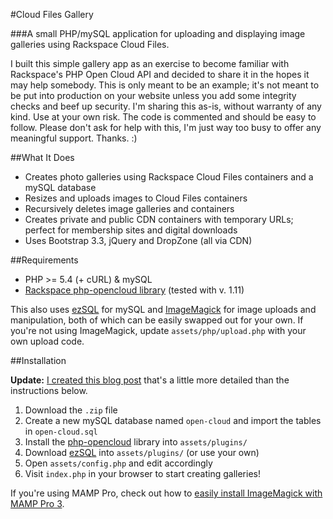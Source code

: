 #Cloud Files Gallery

###A small PHP/mySQL application for uploading and displaying image galleries using Rackspace Cloud Files.

I built this simple gallery app as an exercise to become familiar with Rackspace's PHP Open Cloud API and decided to share it in the hopes it may help somebody. This is only meant to be an example; it's not meant to be put into production on your website unless you add some integrity checks and beef up security. I'm sharing this as-is, without warranty of any kind. Use at your own risk. The code is commented and should be easy to follow. Please don't ask for help with this, I'm just way too busy to offer any meaningful support. Thanks. :)

##What It Does
* Creates photo galleries using Rackspace Cloud Files containers and a mySQL database
* Resizes and uploads images to Cloud Files containers
* Recursively deletes image galleries and containers
* Creates private and public CDN containers with temporary URLs; perfect for membership sites and digital downloads
* Uses Bootstrap 3.3, jQuery and DropZone (all via CDN)

##Requirements

* PHP >= 5.4 (+ cURL) & mySQL
* [Rackspace php-opencloud library](https://github.com/rackspace/php-opencloud) (tested with v. 1.11)

This also uses [ezSQL](https://github.com/ezSQL/ezSQL) for mySQL and [ImageMagick](http://www.imagemagick.org) for image uploads and manipulation, both of which can be easily swapped out for your own. If you're not using ImageMagick, update `assets/php/upload.php` with your own upload code.

##Installation

**Update:** [I created this blog post](http://timgavin.name/tuts/uploading-to-rackspace-cloud-files/) that's a little more detailed than the instructions below.

1. Download the `.zip` file
1. Create a new mySQL database named `open-cloud` and import the tables in `open-cloud.sql`
1. Install the [php-opencloud](https://github.com/rackspace/php-opencloud) library into `assets/plugins/`
1. Download [ezSQL](https://github.com/ezSQL/ezSQL) into `assets/plugins/` (or use your own)
1. Open `assets/config.php` and edit accordingly
1. Visit `index.php` in your browser to start creating galleries!

If you're using MAMP Pro, check out how to [easily install ImageMagick with MAMP Pro 3](http://timgavin.tumblr.com/post/115425669995/easily-install-imagemagick-with-mamp-pro).
